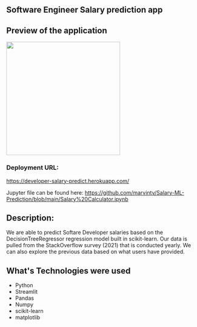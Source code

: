 ## Software Engineer Salary prediction app
## Preview of the application
<img src="https://i.imgur.com/hrsWBKp.png" width="300px"></img>
### Deployment URL:
https://developer-salary-predict.herokuapp.com/

Jupyter file can be found here:
https://github.com/marvintv/Salary-ML-Prediction/blob/main/Salary%20Calculator.ipynb

## Description: 
We are able to predict Softare Developer salaries based on the DecisionTreeRegressor regression model built in scikit-learn. Our data is pulled from the StackOverflow survey (2021) that is conducted yearly. We can also explore the previous data based on what users have provided.

## What's Technologies were used
- Python
- Streamlit
- Pandas
- Numpy
- scikit-learn
- matplotlib
